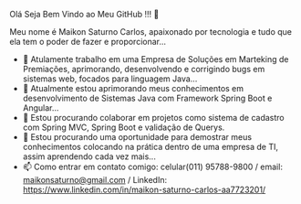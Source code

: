 Olá Seja Bem Vindo ao Meu GitHub !!! 👋

Meu nome é Maikon Saturno Carlos, apaixonado por tecnologia e tudo que ela tem o poder de fazer e proporcionar...

- 🔭 Atulamente trabalho em uma Empresa de Soluções em Marteking de Premiações, aprimorando, desenvolvendo e corrigindo bugs em sistemas web, focados para linguagem Java...
- 🌱 Atualmente estou aprimorando meus conhecimentos em desenvolvimento de Sistemas Java com Framework Spring Boot e Angular...
- 👯 Estou procurando colaborar em projetos como sistema de cadastro com Spring MVC, Spring Boot e validação de Querys.
- 🤔 Estou procurando uma oportunidade para demostrar meus conhecimentos colocando na prática dentro de uma empresa de TI, assim aprendendo cada vez mais...
- 📫 Como entrar em contato comigo: celular(011) 95788-9800 / email: maikonsaturno@gmail.com / LinkedIn: https://www.linkedin.com/in/maikon-saturno-carlos-aa7723201/


